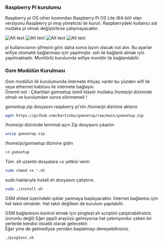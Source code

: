 

  
### Raspberry Pi kurulumu

Raspberry pi OS other kısmından Raspberry Pi OS Lite (64-bit) olan versiyonu Raspberry pi imaj yöneticisi ile kurun.
Raspberrydeki kullanıcı adı mutlaka pi olmalı değiştirilirse çalışmayacaktır.


![Alt text](/Images/Resim1.png?raw=true "Optional Title")
![Alt text](/Images/Resim2.png?raw=true "Optional Title")
![Alt text](/Images/Resim3.png?raw=true "Optional Title")
![Alt text](/Images/Resim4.png?raw=true "Optional Title")

pi kullanıcısının şifresini girin daha sonra lazım olacak not alın.
Bu ayarlar wifiye otomatik bağlanması için yapılmıştır. ssh ile bağlantı almak için yapılmaktadır. Monitörlü kurulumda wifiye monitör ile bağlanılabilir.  
### Gsm Modülün Kurulması
Gsm modülün ilk kurulumunda internete ihtiyaç vardır bu yüzden wifi ile veya ethernet kablosu ile internete bağlayın.
<br>Önemli not : Çıkartılan gsmsetup isimli klasör mutlaka /home/pi dizininde olmalı ve kurulumdan sonra silinmemeli !


gsmsetup.zip dosyasını raspberry pi'nin /home/pi dizinine aktarın 
```bash
wget https://github.com/bartinbu/gsmsetup/raw/main/gsmsetup.zip
```

/home/pi dizininde terminal açın
Zip dosyasını çıkartın
```bash
unzip gsmsetup.zip
```
/home/pi/gsmsetup dizinine gidin
```bash
cd gsmsetup
```
Tüm .sh uzantılı dosyalara +x yetkisi verin
```sh
sudo chmod +x *.sh
```
sudo haklarıyla install.sh dosyasını çalıştırın.
```sh
sudo ./install.sh
```
GSM shiled üzerindeki ışıklar yanmaya başlayacaktır. İnternet bağlantısı için hat takılı olmalıdır. Hat takılı değilken de kurulum yapılabilir.

GSM bağlantısını kontrol etmek için pingtest.sh scriptini çalıştırabilirsiniz.(zorunlu değil) Eğer ppp0 arayüzü gelmiyorsa hat çekmiyordur çeken bir yerlerde kendisi otoatik olarak gelecektir. 
<br> Eğer yine de gelmediyse yeniden başlatmayı deneyebilirsiniz.
```sh
./pingtest.sh
``` 
